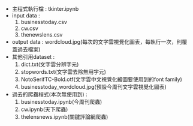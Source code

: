 + 主程式執行檔 : tkinter.ipynb
+ input data : 
  1. businesstoday.csv 
  2. cw.csv 
  3. thenewslens.csv
+ output data : wordcloud.jpg(每次的文字雲視覺化圖表，每執行一次，則覆蓋過去檔案)
+ 其他引用dataset : 
  1. dict.txt(文字雲分辨字元) 
  2. stopwords.txt(文字雲去除無用字元) 
  3. NotoSerifTC-Bold.otf(文字雲中文視覺化繪圖要使用到的font family) 
  4. businesstoday_wordcloud.jpg(預設今周刊文字雲視覺化圖表)
+ 過去的爬蟲程式(本次無使用到) :  
  1. businesstoday.ipynb(今周刊爬蟲)
  2. cw.ipynb(天下爬蟲) 
  3. thelensnews.ipynb(關鍵評論網爬蟲)
